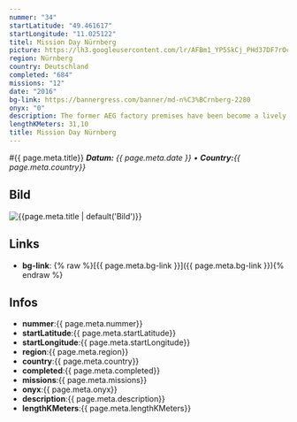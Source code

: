 ```yaml
---
nummer: "34"
startLatitude: "49.461617"
startLongitude: "11.025122"
titel: Mission Day Nürnberg
picture: https://lh3.googleusercontent.com/lr/AFBm1_YP5SkCj_PHd37DF7rOcOdLAPHNqLVmlFcTkT9Me0CMD-RpoFVZQq4zlRy6sbKOh-52kcc9042gAsm0fgETZPtif0yPFxH5JjWAhKS_zZc09O_VUx_1WgWVSR6KHBPfhvaE_mODryjXExpkWteoqhIUcXIEfHLw4bkQNv5LXO3vSFgInKKX1cc2LWajpnHKwhiqi61HMawSbyfa0rTO9Uf0TtVaNJ-_3LC3qZpJ9u_1784_d2ufOZhDstQIJvyzjBf8og2SX63wBrCE9fFAq6fflMSHlJ-GJk2yzLXZ7qywppc48jGhNhQEoRzBSO1EN5Iqxi1LOGeVL8qfahLYRCm0BgzdpPT4AYdiPNMqbDJcEM0b-axrhDAadgj0pDK_-QOBKH3nu4fdCecES5_wbfyLXn38C3_x-OjEB-m-X853oFC5CuWaULdoa6NRNhEy1EuBq2uPgdIzJR_qWKsDel54k71Lq-LSyxQ--oQJbJ3-wy4ls0DDAmgwo6l2yB_m-26RRt5xKYFcVvp2Me3ouJp4L-AzANo-s8aWrIYZ4rkfsoMxAr5PBnUXOt1raTU7fhArQK87nRDpqoIFEWxjxq8OUrmP-8D9lkI9jmzbY6vb94e-BsTLnF4mE6IMcWB_0oo6gUw80OMykn7AJLhqSh7-V3rIsDR4RIUb9F3yFXjyW06I7FSSuopJ798IMFmcEDNMfdcStMo2fqXRqaj6IzXhJzIrUam0DZhgaQAXgayPdDF1nvnaFHjxXUm1gBb9jkWfkavjmGtgbAy6yeYgWD5b5X8EjCpWKTXoisRwQ_8M4xMjln7kAISlRzsAy9tVzPjagGZxXeTV5DPcg-AdnAMi6Gt22k9L_1sY
region: Nürnberg
country: Deutschland
completed: "684"
missions: "12"
date: "2016"
bg-link: https://bannergress.com/banner/md-n%C3%BCrnberg-2280
onyx: "0"
description: The former AEG factory premises have been become a lively urban site with IT offices, workshops, photographs’ and artists’ studios, exhibition halls and last but not least Nuremberg’s FabLab.
lengthKMeters: 31,10
title: Mission Day Nürnberg
---
```


#{{ page.meta.title}}
_**Datum:** {{ page.meta.date }} • **Country:**{{ page.meta.country}}_

## Bild
![{{page.meta.title | default('Bild')}}]({{page.meta.picture}})

## Links
- **bg-link**: {% raw %}[{{ page.meta.bg-link }}]({{ page.meta.bg-link }}){% endraw %}

## Infos
- **nummer**:{{ page.meta.nummer}}
- **startLatitude**:{{ page.meta.startLatitude}}
- **startLongitude**:{{ page.meta.startLongitude}}
- **region**:{{ page.meta.region}}
- **country**:{{ page.meta.country}}
- **completed**:{{ page.meta.completed}}
- **missions**:{{ page.meta.missions}}
- **onyx**:{{ page.meta.onyx}}
- **description**:{{ page.meta.description}}
- **lengthKMeters**:{{ page.meta.lengthKMeters}}

